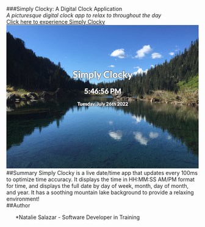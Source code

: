 ###Simply Clocky: A Digital Clock Application
<br>
*A picturesque digital clock app to relax to throughout the day*
<br>
[Click here to experience Simply Clocky](https://natsal33.github.io/digClockApp/)
<br>
<img src='./css/pictures/simplyclockypic.png'>
##Summary
Simply Clocky is a live date/time app that updates every 100ms to optimize time accuracy. It displays the time in HH:MM:SS AM/PM format for time, and displays the full date by day of week, month, day of month, and year. It has a soothing mountain lake background to provide a relaxing environment!
<br>
##Author
<ul>
*Natalie Salazar - Software Developer in Training
</ul>